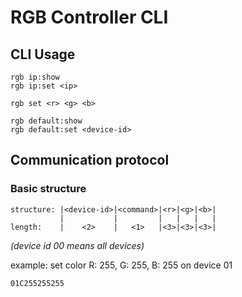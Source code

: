 # RGB Controller CLI

## CLI Usage

```
rgb ip:show
rgb ip:set <ip>

rgb set <r> <g> <b>

rgb default:show
rgb default:set <device-id>
```

## Communication protocol

### Basic structure

```
structure: |<device-id>|<command>|<r>|<g>|<b>|
           |           |         |   |   |   |
length:    |    <2>    |   <1>   |<3>|<3>|<3>|
```

_(device id 00 means all devices)_

example: set color R: 255, G: 255, B: 255 on device 01

```
01C255255255
```
